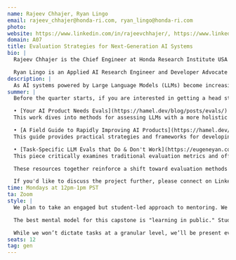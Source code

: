 ```yaml
---
name: Rajeev Chhajer, Ryan Lingo
email: rajeev_chhajer@honda-ri.com, ryan_lingo@honda-ri.com
photo: 
website: https://www.linkedin.com/in/rajeevchhajer/, https://www.linkedin.com/in/ryan-lingo/
domain: A07
title: Evaluation Strategies for Next-Generation AI Systems
bio: |
  Rajeev Chhajer is the Chief Engineer at Honda Research Institute USA and leads the Software-defined Intelligence team at 99P Labs. He is a founding member of 99P Labs, a research initiative dedicated to developing sustainable technologies and innovative approaches to global challenges. His research focuses on smart city ecosystems, embedded systems, and connectivity to support sustainable and efficient mobility.

  Ryan Lingo is an Applied AI Research Engineer and Developer Advocate at 99P Labs. His work focuses on intelligent systems, with research interests in large language models, synthetic data, and applied machine learning. He has an academic background in philosophy and has held roles in data science and software engineering, with experience spanning academic research, industry, and early-stage startups.
description: |
  As AI systems powered by Large Language Models (LLMs) become increasingly pivotal in high-impact scenarios, conventional metrics such as accuracy on public datasets are no longer sufficient. This domain revolves around exploring more flexible, context-aware methodologies for evaluating system performance across diverse dimensions, including depth of reasoning, ethical alignment, user experience, and practical effectiveness. Students will investigate and prototype varied assessment methods in multiple use cases and data environments, potentially incorporating automated audits to ensure continuous model alignment with organizational norms. By designing scalable evaluation pipelines and adapting them to specific application areas, participants will work toward developing AI systems that are more transparent, responsive, and dependable in evolving real-world contexts.
summer: |
  Before the quarter starts, if you are interested in getting a head start, these three works offer advanced perspectives on evaluating large language models:

  • [Your AI Product Needs Evals](https://hamel.dev/blog/posts/evals/) by Hamel Husain  
  This work dives into methods for assessing LLMs with a more holistic lens—addressing performance from qualitative angles that go beyond standard metrics. It challenges us to think about aspects such as contextual coherence and adaptability.

  • [A Field Guide to Rapidly Improving AI Products](https://hamel.dev/blog/posts/field-guide/) by Hamel Husain  
  This guide provides practical strategies and frameworks for developing tailored evaluation pipelines. It emphasizes systematic, reproducible methods that capture nuanced performance characteristics and are well-suited for real-world scenarios.

  • [Task-Specific LLM Evals that Do & Don't Work](https://eugeneyan.com/writing/evals/) by Eugene Yan  
  This piece critically examines traditional evaluation metrics and offers alternative, context-sensitive approaches to measuring LLM performance. It highlights the importance of incorporating reasoning depth, fairness, and other ethical considerations into our testing frameworks.

  These resources together reinforce a shift toward evaluation methods that are context-aware, scalable, and aligned with the intricacies of modern language models. Focusing on these ideas will help you design and prototype robust evaluation pipelines that can address the evolving challenges in AI.

  If you'd like to discuss the project further, please connect on LinkedIn with Ryan Lingo; he would be happy to discuss further.
time: Mondays at 12pm-1pm PST
ta: Zoom
style: |
  We plan to take an engaged but student-led approach to mentoring. We'll work closely with the students throughout the project—meeting regularly, providing guidance, and being available for feedback and support. That said, we're looking for high-agency students who are excited to take ownership of their learning and direction.

  The best mental model for this capstone is "learning in public." Students will play an active role in shaping the plan and setting objectives. Rather than being given step-by-step instructions, they'll be encouraged to explore, make decisions, and figure out how to execute their ideas, with our mentorship to guide the way. We'll help them think critically, problem-solve, and communicate their process and outcomes clearly.

  While we won’t dictate tasks at a granular level, we’ll be present every week and ensure they have the support and structure they need to succeed.
seats: 12
tag: gen
---
```


